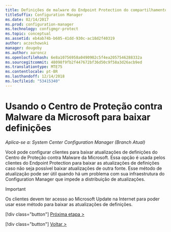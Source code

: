 ```yaml
---
title: Definições de malware do Endpoint Protection do compartilhamento de rede
titleSuffix: Configuration Manager
ms.date: 02/14/2017
ms.prod: configuration-manager
ms.technology: configmgr-protect
ms.topic: conceptual
ms.assetid: eb4ab74b-b605-41dd-930c-ac18d2f40319
author: aczechowski
manager: dougeby
ms.author: aaroncz
ms.openlocfilehash: 6e8a10756958a0490902c5f4ea2057546288332a
ms.sourcegitcommit: 48098f9fb2f447672bf36d50c9f58a3d26acb9ed
ms.translationtype: MTE75
ms.contentlocale: pt-BR
ms.lasthandoff: 12/14/2018
ms.locfileid: "53415340"
---
```

# <a name="using-the-microsoft-malware-protection-center-to-download-definitions"></a>Usando o Centro de Proteção contra Malware da Microsoft para baixar definições

*Aplica-se a: System Center Configuration Manager (Branch Atual)*

 Você pode configurar clientes para baixar atualizações de definições do Centro de Proteção contra Malware da Microsoft. Essa opção é usada pelos clientes do Endpoint Protection para baixar as atualizações de definições caso não seja possível baixar atualizações de outra fonte. Esse método de atualização pode ser útil quando há um problema com sua infraestrutura do Configuration Manager que impede a distribuição de atualizações.

> [!IMPORTANT]
>  Os clientes devem ter acesso ao Microsoft Update na Internet para poder usar esse método para baixar as atualizações de definições.
> 
> 
> [!div class="button"]
> [Próxima etapa >](endpoint-antimalware-policies.md)
> 
> [!div class="button"]
> [Voltar >](endpoint-configure-alerts.md)

